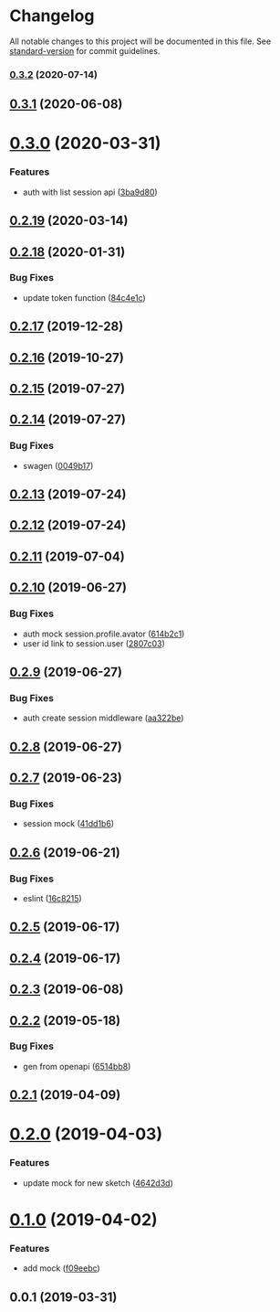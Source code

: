 # Changelog

All notable changes to this project will be documented in this file. See [standard-version](https://github.com/conventional-changelog/standard-version) for commit guidelines.

### [0.3.2](https://github.com/36node/auth-sdk/compare/v0.3.1...v0.3.2) (2020-07-14)

## [0.3.1](https://github.com/36node/auth-sdk/compare/v0.3.0...v0.3.1) (2020-06-08)



# [0.3.0](https://github.com/36node/auth-sdk/compare/v0.2.19...v0.3.0) (2020-03-31)


### Features

* auth with list session api ([3ba9d80](https://github.com/36node/auth-sdk/commit/3ba9d80))



## [0.2.19](https://github.com/36node/auth-sdk/compare/v0.2.18...v0.2.19) (2020-03-14)



## [0.2.18](https://github.com/36node/auth-sdk/compare/v0.2.17...v0.2.18) (2020-01-31)


### Bug Fixes

* update token function ([84c4e1c](https://github.com/36node/auth-sdk/commit/84c4e1c))



## [0.2.17](https://github.com/36node/auth-sdk/compare/v0.2.16...v0.2.17) (2019-12-28)



## [0.2.16](https://github.com/36node/auth-sdk/compare/v0.2.15...v0.2.16) (2019-10-27)



## [0.2.15](https://github.com/36node/auth-sdk/compare/v0.2.14...v0.2.15) (2019-07-27)



## [0.2.14](https://github.com/36node/auth-sdk/compare/v0.2.13...v0.2.14) (2019-07-27)


### Bug Fixes

* swagen ([0049b17](https://github.com/36node/auth-sdk/commit/0049b17))



## [0.2.13](https://github.com/36node/auth-sdk/compare/v0.2.12...v0.2.13) (2019-07-24)



## [0.2.12](https://github.com/36node/auth-sdk/compare/v0.2.11...v0.2.12) (2019-07-24)



## [0.2.11](https://github.com/36node/auth-sdk/compare/v0.2.10...v0.2.11) (2019-07-04)



## [0.2.10](https://github.com/36node/auth-sdk/compare/v0.2.9...v0.2.10) (2019-06-27)


### Bug Fixes

* auth mock session.profile.avator ([614b2c1](https://github.com/36node/auth-sdk/commit/614b2c1))
* user id link to session.user ([2807c03](https://github.com/36node/auth-sdk/commit/2807c03))



## [0.2.9](https://github.com/36node/auth-sdk/compare/v0.2.8...v0.2.9) (2019-06-27)


### Bug Fixes

* auth create session middleware ([aa322be](https://github.com/36node/auth-sdk/commit/aa322be))



## [0.2.8](https://github.com/36node/auth-sdk/compare/v0.2.7...v0.2.8) (2019-06-27)



## [0.2.7](https://github.com/36node/auth-sdk/compare/v0.2.6...v0.2.7) (2019-06-23)


### Bug Fixes

* session mock ([41dd1b6](https://github.com/36node/auth-sdk/commit/41dd1b6))



## [0.2.6](https://github.com/36node/auth-sdk/compare/v0.2.5...v0.2.6) (2019-06-21)


### Bug Fixes

* eslint ([16c8215](https://github.com/36node/auth-sdk/commit/16c8215))



## [0.2.5](https://github.com/36node/auth-sdk/compare/v0.2.3...v0.2.5) (2019-06-17)



## [0.2.4](https://github.com/36node/auth-sdk/compare/v0.2.3...v0.2.4) (2019-06-17)



## [0.2.3](https://github.com/36node/auth-sdk/compare/v0.2.2...v0.2.3) (2019-06-08)



## [0.2.2](https://github.com/36node/auth-sdk/compare/v0.2.1...v0.2.2) (2019-05-18)


### Bug Fixes

* gen from openapi ([6514bb8](https://github.com/36node/auth-sdk/commit/6514bb8))



## [0.2.1](https://github.com/36node/auth-sdk/compare/v0.2.0...v0.2.1) (2019-04-09)



# [0.2.0](https://github.com/36node/auth-sdk/compare/v0.1.0...v0.2.0) (2019-04-03)


### Features

* update mock for new sketch ([4642d3d](https://github.com/36node/auth-sdk/commit/4642d3d))



# [0.1.0](https://github.com/36node/auth-sdk/compare/v0.0.1...v0.1.0) (2019-04-02)


### Features

* add mock ([f09eebc](https://github.com/36node/auth-sdk/commit/f09eebc))



## 0.0.1 (2019-03-31)
